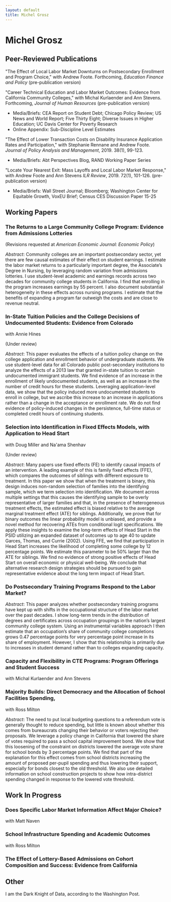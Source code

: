 ```yaml
---
layout: default
title: Michel Grosz
---
```

<div class="blurb">
	<h1>Michel Grosz</h1>
</div><!-- /.blurb -->



## Peer-Reviewed Publications

"The Effect of Local Labor Market Downturns on Postsecondary Enrollment and Program Choice," with Andrew Foote. Forthcoming, *Education Finance and Policy* (pre-publication version)


"Career Technical Education and Labor Market Outcomes: Evidence from California Community Colleges," with Michal Kurlaender and Ann Stevens. Forthcoming, *Journal of Human Resources* (pre-publication version) 
* Media/Briefs: CEA Report on Student Debt; Chicago Policy Review; US News and World Report; Five Thirty Eight; Diverse Issues in Higher Education; UC Davis Center for Poverty Research 
* Online Appendix: Sub-Discipline Level Estimates   

"The Effect of Lower Transaction Costs on Disability Insurance Application Rates and Participation," with Stephanie Rennane and Andrew Foote. *Journal of Policy Analysis and Management*, 2019. 38(1), 99-123.
* Media/Briefs: Abt Perspectives Blog, RAND Working Paper Series

"Locate Your Nearest Exit: Mass Layoffs and Local Labor Market Response," with Andrew Foote and Ann Stevens *ILR Review*, 2019. 72(1), 101-126. (pre-publication version)
* Media/Briefs: Wall Street Journal; Bloomberg; Washington Center for Equitable Growth, VoxEU Brief; Census CES Discussion Paper 15-25

## Working Papers

### The Returns to a Large Community College Program: Evidence from Admissions Lotteries 

(Revisions requested at *American Economic Journal: Economic Policy*) 

*Abstract*: Community colleges are an important postsecondary sector, yet there are few causal estimates of their effect on student earnings. I estimate the labor market returns to a particularly important degree, the Associate’s Degree in Nursing, by leveraging random variation from admissions lotteries. I use student-level academic and earnings records across two decades for community college students in California. I find that enrolling in the program increases earnings by 55 percent. I also document substantial heterogeneity in these effects across nursing programs. I estimate that the benefits of expanding a program far outweigh the costs and are close to revenue neutral.

### In-State Tuition Policies and the College Decisions of Undocumented Students: Evidence from Colorado

with Annie Hines 

(Under review)

*Abstract*: This paper evaluates the effects of a tuition policy change on the college application and enrollment behavior of undergraduate students. We use student-level data for all Colorado public post-secondary institutions to analyze the effects of a 2013 law that granted in-state tuition to certain undocumented immigrant students. We find evidence of an increase in the enrollment of likely undocumented students, as well as an increase in the number of credit hours for these students. Leveraging application-level data, we show that the policy induced more undocumented students to enroll in college, but we ascribe this increase to an increase in applications rather than a change in the acceptance or enrollment rate. We do not find evidence of policy-induced changes in the persistence, full-time status or completed credit hours of continuing students.

### Selection into Identification in Fixed Effects Models, with Application to Head Start 

with Doug Miller and Na'ama Shenhav 

(Under review)

*Abstract*: Many papers use fixed effects (FE) to identify causal impacts of an intervention. A leading example of this is family fixed effects (FFE), which compares the outcomes of siblings with different exposure to treatment. In this paper we show that when the treatment is binary, this design induces non-random selection of families into the identifying sample, which we term selection into identification. We document across multiple settings that this causes the identifying sample to be overly representative of larger families and that, in the presence of heterogeneous treatment effects, the estimated effect is biased relative to the average marginal treatment effect (ATE) for siblings. Additionally, we prove that for binary outcomes the linear probability model is unbiased, and provide a novel method for recovering ATEs from conditional logit specifications. We apply these insights to examine the long-term effects of Head Start in the PSID utilizing an expanded dataset of outcomes up to age 40 to update Garces, Thomas, and Currie (2002). Using FFE, we find that participation in Head Start increases the likelihood of completing some college by 12 percentage points. We estimate this parameter to be 50% larger than the ATE for siblings. We find no evidence of strong positive effects of Head Start on overall economic or physical well-being. We conclude that alternative research design strategies should be pursued to gain representative evidence about the long term impact of Head Start.

### Do Postsecondary Training Programs Respond to the Labor Market?

*Abstract*: This paper analyzes whether postsecondary training programs have kept up with shifts in the occupational structure of the 
labor market over the past decades. I show long-term trends in the distribution of degrees and certificates across occupation groupings in the nation’s largest community college system. Using an instrumental variables approach I then estimate that an occupation’s share of community college completions grows 0.47 percentage points for very percentage point increase in its share of employment. However, I show that this relationship is primarily due to increases in student demand rather than to colleges expanding capacity.

### Capacity and Flexibility in CTE Programs: Program Offerings and Student Success

with Michal Kurlaender and Ann Stevens

### Majority Builds: Direct Democracy and the Allocation of School Facilities Spending, 

with Ross Milton

*Abstract*: The need to put local budgeting questions to a referendum vote is generally thought to reduce spending, but little is known about whether this comes from bureaucrats changing their behavior or voters rejecting their proposals. We leverage a policy change in California that lowered the share of votes required to pass a school capital improvement bond. We show that this loosening of the constraint on districts lowered the average vote share for school bonds by 3 percentage points. We find that part of the explanation for this effect comes from school districts increasing the amount of proposed per-pupil spending and thus lowering their support, especially for bonds closest to the old threshold. We also use detailed information on school construction projects to show how intra-district spending changed in response to the lowered vote threshold. 

## Work In Progress

### Does Specific Labor Market Information Affect Major Choice? 
with Matt Naven

### School Infrastructure Spending and Academic Outcomes
with Ross Milton

### The Effect of Lottery-Based Admissions on Cohort Composition and Success: Evidence from California

## Other

I am the Dark Knight of Data, according to the Washington Post.
